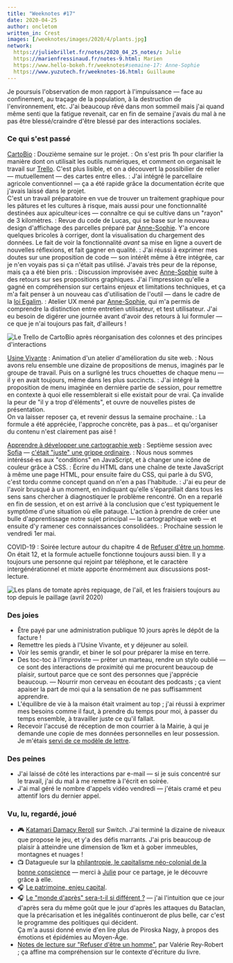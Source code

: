 ```yaml
---
title: "Weeknotes #17"
date: 2020-04-25
author: oncletom
written_in: Crest
images: [/weeknotes/images/2020/4/plants.jpg]
network:
  https://juliebrillet.fr/notes/2020_04_25_notes/: Julie
  https://marienfressinaud.fr/notes-9.html: Marien
  https://www.hello-bokeh.fr/weeknotes#semaine-17: Anne-Sophie
  https://www.yuzutech.fr/weeknotes-16.html: Guillaume
---
```


Je poursuis l'observation de mon rapport à l'impuissance — face au confinement,
au traçage de la population, à la destruction de l'environnement, etc.
J'ai beaucoup rêvé dans mon sommeil mais j'ai quand même senti que la fatigue revenait,
car en fin de semaine j'avais du mal à ne pas être blessé/craindre d'être blessé
par des interactions sociales.

<!--more-->

### Ce qui s'est passé

[CartoBio]
: Douzième semaine sur le projet.
: On s'est pris 1h pour clarifier la manière dont on utilisait les outils numériques,
  et comment on organisait le travail sur [Trello](https://trello.com).
  C'est plus lisible, et on a découvert la possibilier de relier — mutuellement — des cartes entre elles.
: J'ai intégré le parcellaire agricole conventionnel — ça a été rapide grâce
  la documentation écrite que j'avais laissé dans le projet.<br>
  C'est un travail préparatoire en vue de trouver un traitement graphique pour
  les pâtures et les cultures à risque, mais aussi pour une fonctionnalité
  destinées aux apiculteur·ices — connaître ce qui se cultive dans un "rayon" de 3 kilomètres.
: Revue du code de Lucas, qui se base sur le nouveau design d'affichage des parcelles préparé par [Anne-Sophie].
  Y'a encore quelques bricoles à corriger, dont la visualisation du chargement des données.
  Le fait de voir la fonctionnalité _avant_ sa mise en ligne a ouvert de nouvelles
  réflexions, et fait gagner en qualité.
: J'ai réussi à exprimer mes doutes sur une proposition de code — son intérêt même à être intégrée,
  car je n'en voyais pas si ça n'était pas utilisé.
  J'avais très peur de la réponse, mais ça a été bien pris.
: Discussion improvisée avec [Anne-Sophie] suite à des retours sur ses propositions graphiques.
  J'ai l'impression qu'elle a gagné en compréhension sur certains enjeux et limitations techniques,
  et ça m'a fait penser à un nouveau cas d'utilisation de l'outil — dans le cadre de la [loi Egalim](https://fr.wikipedia.org/wiki/Loi_pour_l%27%C3%A9quilibre_des_relations_commerciales_dans_le_secteur_agricole_et_alimentaire_et_une_alimentation_saine,_durable_et_accessible_%C3%A0_tous).
: Atelier UX mené par [Anne-Sophie], qui m'a permis de comprendre la distinction entre
  entretien utilisateur, et test utilisateur. J'ai eu besoin de digérer une journée
  avant d'avoir des retours à lui formuler — ce que je n'ai toujours pas fait, d'ailleurs !

![](/weeknotes/images/2020/4/trello-cartobio.jpg "Le Trello de CartoBio après réorganisation des colonnes et des principes d'interactions")


[Usine Vivante]
: Animation d'un atelier d'amélioration du site web.
: Nous avons relu ensemble une dizaine de propositions de menus, imaginés par le groupe de travail.
  Puis on a surligné les trucs chouettes de chaque menu — il y en avait toujours,
  même dans les plus succincts.
: J'ai intégré la proposition de menu imaginée en dernière partie de session,
  pour remettre en contexte à quoi elle ressemblerait si elle existait pour de vrai.
  Ça invalide la peur de "il y a trop d'éléments", et ouvre de nouvelles pistes de présentation.<br>
  On va laisser reposer ça, et revenir dessus la semaine prochaine.
: La formule a été appréciée, l'approche concrète, pas à pas… et qu'organiser du contenu
  n'est clairement pas aisé !

[Apprendre à développer une cartographie web]
: Septième session avec [Sofia] — [c'était "juste" une grippe ordinaire](/weeknotes/16/).
: Nous nous sommes intéréssé·es aux "conditions" en JavaScript, et à changer une icône de couleur grâce à CSS.
: Écrire du HTML dans une chaîne de texte JavaScript à même une page HTML, pour ensuite faire du CSS,
  qui parle à du SVG, c'est tordu comme concept quand on n'en a pas l'habitude.
: J'ai eu peur de l'avoir brusqué à un moment, en indiquant qu'elle s'éparpillait
  dans tous les sens sans chercher à diagnostiquer le problème rencontré.
  On en a reparlé en fin de session, et on est arrivé à la conclusion que c'est
  typiquement le symptôme d'une situation où elle patauge. L'action à prendre de créer une bulle d'apprentissage
  notre sujet principal — la cartographique web — et ensuite d'y ramener
  ces connaissances consolidées.
: Prochaine session le vendredi 1er mai.


COVID-19
: Soirée lecture autour du chapitre 4 de [Refuser d'être un homme](https://www.syllepse.net/refuser-d-etre-un-homme-_r_62_i_567.html).
  On était 12, et la formule actuelle fonctionne toujours aussi bien. Il y a toujours une personne
  qui rejoint par téléphone, et le caractère intergénérationnel et mixte apporte
  énormément aux discussions post-lecture.

![](/weeknotes/images/2020/4/plants.jpg "Les plans de tomate après repiquage, de l'ail, et les fraisiers toujours au top depuis le paillage (avril 2020)")

### Des joies

- Être payé par une administration publique 10 jours après le dépôt de la facture !
- Remettre les pieds à l'Usine Vivante, et y déjeuner au soleil.
- Voir les semis grandir, et biner le sol pour préparer la mise en terre.
- Des toc-toc à l'improviste — prêter un marteau, rendre un stylo oublié — ce
  sont des interactions de proximité qui me procurent beaucoup de plaisir,
  surtout parce que ce sont des personnes que j'apprécie beaucoup.
— Nourrir mon cerveau en écoutant des podcasts ; ça vient apaiser la part de moi
  qui a la sensation de ne pas suffisamment apprendre.
- L'équilibre de vie à la maison était vraiment au top ; j'ai réussi à exprimer
  mes besoins comme il faut, à prendre du temps pour moi, à passer du temps ensemble,
  à travailler juste ce qu'il fallait.
- Recevoir l'accusé de réception de mon courrier à la Mairie, à qui je demande
  une copie de mes données personnelles en leur possession.
  Je m'étais [servi de ce modèle de lettre](https://www.cnil.fr/fr/modele/courrier/exercer-son-droit-dacces).


### Des peines

- J'ai laissé de côté les interactions par e-mail — si je suis concentré sur le travail,
  j'ai du mal à me remettre à l'écrit en soirée.
- J'ai mal géré le nombre d'appels vidéo vendredi — j'étais cramé et peu attentif
  lors du dernier appel.


### Vu, lu, regardé, joué

- 🎮 [Katamari Damacy Reroll](https://fr.wikipedia.org/wiki/Katamari_Damacy) sur Switch.
  J'ai terminé la dizaine de niveaux que propose le jeu, et y'a des défis marrants.
  J'ai pris beaucoup de plaisir à atteindre une dimension de 1km et à gober immeubles, montagnes et nuages !
- 📺 Datagueule sur la [philantropie, le capitalisme néo-colonial de la bonne conscience](https://peertube.datagueule.tv/videos/watch/554be54b-fd91-4e89-bddf-119813b64e73) —
  merci à [Julie] pour ce partage, je le découvre grâce à elle.
- 🎧 [Le patrimoine, enjeu capital](https://play.acast.com/s/les-couilles-sur-la-table/lepatrimoine-enjeucapital).
- 🎧 [Le "monde d'après" sera-t-il si différent ?](https://www.franceculture.fr/emissions/le-temps-du-debat/le-monde-dapres-sera-t-il-si-different) —
  j'ai l'intuition que ce jour d'après sera du même goût que le jour d'après les attaques du Bataclan,
  que la précarisation et les inégalités continueront de plus belle, car c'est le programme
  des politiques qui décident.<br>
  Ça m'a aussi donné envie d'en lire plus de Piroska Nagy, à propos des émotions et épidémies au Moyen-Âge.
- [Notes de lecture sur "Refuser d'être un homme"](https://www.crepegeorgette.com/2013/10/09/virilite-stoltenberg/),
  par Valérie Rey-Robert ; ça affine ma compréhension sur le contexte d'écriture du livre.


[détour.studio]: /
[Stylo]: https://github.com/EcrituresNumeriques/stylo
[Jardins Nourriciers]: https://www.lesjardinsnourriciers.com/
[CartoBio]: https://cartobio.org/
[Usine Vivante]: https://www.usinevivante.org
[Apprendre à développer une cartographie web]: https://github.com/sofiaboulaarab/carto_recherche

[Sofia]: https://twitter.com/sofiaboulaarab
[Julie]: https://julie-blanc.fr/
[Anne-Sophie]: https://hello-bokeh.fr
[Noémie]: https://noemiegirard.co
[Antoine]: https://www.quaternum.net/
[Guillaume]: https://www.yuzutech.fr/
